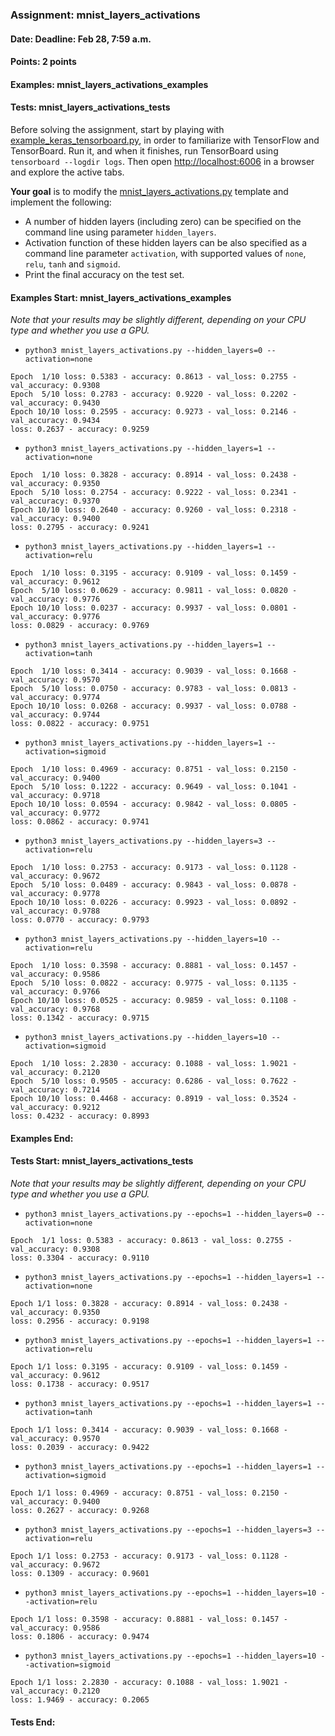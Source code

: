 ### Assignment: mnist_layers_activations
#### Date: Deadline: Feb 28, 7:59 a.m.
#### Points: 2 points
#### Examples: mnist_layers_activations_examples
#### Tests: mnist_layers_activations_tests

Before solving the assignment, start by playing with
[example_keras_tensorboard.py](https://github.com/ufal/npfl114/tree/master/labs/01/example_keras_tensorboard.py),
in order to familiarize with TensorFlow and TensorBoard.
Run it, and when it finishes, run TensorBoard using `tensorboard --logdir logs`.
Then open <http://localhost:6006> in a browser and explore the active tabs.

**Your goal** is to modify the
[mnist_layers_activations.py](https://github.com/ufal/npfl114/tree/master/labs/01/mnist_layers_activations.py)
template and implement the following:
- A number of hidden layers (including zero) can be specified on the command line
  using parameter `hidden_layers`.
- Activation function of these hidden layers can be also specified as a command
  line parameter `activation`, with supported values of `none`, `relu`, `tanh`
  and `sigmoid`.
- Print the final accuracy on the test set.

#### Examples Start: mnist_layers_activations_examples
_Note that your results may be slightly different, depending on your CPU type and whether you use a GPU._
- `python3 mnist_layers_activations.py --hidden_layers=0 --activation=none`
```
Epoch  1/10 loss: 0.5383 - accuracy: 0.8613 - val_loss: 0.2755 - val_accuracy: 0.9308
Epoch  5/10 loss: 0.2783 - accuracy: 0.9220 - val_loss: 0.2202 - val_accuracy: 0.9430
Epoch 10/10 loss: 0.2595 - accuracy: 0.9273 - val_loss: 0.2146 - val_accuracy: 0.9434
loss: 0.2637 - accuracy: 0.9259
```
- `python3 mnist_layers_activations.py --hidden_layers=1 --activation=none`
```
Epoch  1/10 loss: 0.3828 - accuracy: 0.8914 - val_loss: 0.2438 - val_accuracy: 0.9350
Epoch  5/10 loss: 0.2754 - accuracy: 0.9222 - val_loss: 0.2341 - val_accuracy: 0.9370
Epoch 10/10 loss: 0.2640 - accuracy: 0.9260 - val_loss: 0.2318 - val_accuracy: 0.9400
loss: 0.2795 - accuracy: 0.9241
```
- `python3 mnist_layers_activations.py --hidden_layers=1 --activation=relu`
```
Epoch  1/10 loss: 0.3195 - accuracy: 0.9109 - val_loss: 0.1459 - val_accuracy: 0.9612
Epoch  5/10 loss: 0.0629 - accuracy: 0.9811 - val_loss: 0.0820 - val_accuracy: 0.9776
Epoch 10/10 loss: 0.0237 - accuracy: 0.9937 - val_loss: 0.0801 - val_accuracy: 0.9776
loss: 0.0829 - accuracy: 0.9769
```
- `python3 mnist_layers_activations.py --hidden_layers=1 --activation=tanh`
```
Epoch  1/10 loss: 0.3414 - accuracy: 0.9039 - val_loss: 0.1668 - val_accuracy: 0.9570
Epoch  5/10 loss: 0.0750 - accuracy: 0.9783 - val_loss: 0.0813 - val_accuracy: 0.9774
Epoch 10/10 loss: 0.0268 - accuracy: 0.9937 - val_loss: 0.0788 - val_accuracy: 0.9744
loss: 0.0822 - accuracy: 0.9751
```
- `python3 mnist_layers_activations.py --hidden_layers=1 --activation=sigmoid`
```
Epoch  1/10 loss: 0.4969 - accuracy: 0.8751 - val_loss: 0.2150 - val_accuracy: 0.9400
Epoch  5/10 loss: 0.1222 - accuracy: 0.9649 - val_loss: 0.1041 - val_accuracy: 0.9718
Epoch 10/10 loss: 0.0594 - accuracy: 0.9842 - val_loss: 0.0805 - val_accuracy: 0.9772
loss: 0.0862 - accuracy: 0.9741
```
- `python3 mnist_layers_activations.py --hidden_layers=3 --activation=relu`
```
Epoch  1/10 loss: 0.2753 - accuracy: 0.9173 - val_loss: 0.1128 - val_accuracy: 0.9672
Epoch  5/10 loss: 0.0489 - accuracy: 0.9843 - val_loss: 0.0878 - val_accuracy: 0.9778
Epoch 10/10 loss: 0.0226 - accuracy: 0.9923 - val_loss: 0.0892 - val_accuracy: 0.9788
loss: 0.0770 - accuracy: 0.9793
```
- `python3 mnist_layers_activations.py --hidden_layers=10 --activation=relu`
```
Epoch  1/10 loss: 0.3598 - accuracy: 0.8881 - val_loss: 0.1457 - val_accuracy: 0.9586
Epoch  5/10 loss: 0.0822 - accuracy: 0.9775 - val_loss: 0.1135 - val_accuracy: 0.9766
Epoch 10/10 loss: 0.0525 - accuracy: 0.9859 - val_loss: 0.1108 - val_accuracy: 0.9768
loss: 0.1342 - accuracy: 0.9715
```
- `python3 mnist_layers_activations.py --hidden_layers=10 --activation=sigmoid`
```
Epoch  1/10 loss: 2.2830 - accuracy: 0.1088 - val_loss: 1.9021 - val_accuracy: 0.2120
Epoch  5/10 loss: 0.9505 - accuracy: 0.6286 - val_loss: 0.7622 - val_accuracy: 0.7214
Epoch 10/10 loss: 0.4468 - accuracy: 0.8919 - val_loss: 0.3524 - val_accuracy: 0.9212
loss: 0.4232 - accuracy: 0.8993
```
#### Examples End:
#### Tests Start: mnist_layers_activations_tests
_Note that your results may be slightly different, depending on your CPU type and whether you use a GPU._
- `python3 mnist_layers_activations.py --epochs=1 --hidden_layers=0 --activation=none`
```
Epoch  1/1 loss: 0.5383 - accuracy: 0.8613 - val_loss: 0.2755 - val_accuracy: 0.9308
loss: 0.3304 - accuracy: 0.9110
```
- `python3 mnist_layers_activations.py --epochs=1 --hidden_layers=1 --activation=none`
```
Epoch 1/1 loss: 0.3828 - accuracy: 0.8914 - val_loss: 0.2438 - val_accuracy: 0.9350
loss: 0.2956 - accuracy: 0.9198
```
- `python3 mnist_layers_activations.py --epochs=1 --hidden_layers=1 --activation=relu`
```
Epoch 1/1 loss: 0.3195 - accuracy: 0.9109 - val_loss: 0.1459 - val_accuracy: 0.9612
loss: 0.1738 - accuracy: 0.9517
```
- `python3 mnist_layers_activations.py --epochs=1 --hidden_layers=1 --activation=tanh`
```
Epoch 1/1 loss: 0.3414 - accuracy: 0.9039 - val_loss: 0.1668 - val_accuracy: 0.9570
loss: 0.2039 - accuracy: 0.9422
```
- `python3 mnist_layers_activations.py --epochs=1 --hidden_layers=1 --activation=sigmoid`
```
Epoch 1/1 loss: 0.4969 - accuracy: 0.8751 - val_loss: 0.2150 - val_accuracy: 0.9400
loss: 0.2627 - accuracy: 0.9268
```
- `python3 mnist_layers_activations.py --epochs=1 --hidden_layers=3 --activation=relu`
```
Epoch 1/1 loss: 0.2753 - accuracy: 0.9173 - val_loss: 0.1128 - val_accuracy: 0.9672
loss: 0.1309 - accuracy: 0.9601
```
- `python3 mnist_layers_activations.py --epochs=1 --hidden_layers=10 --activation=relu`
```
Epoch 1/1 loss: 0.3598 - accuracy: 0.8881 - val_loss: 0.1457 - val_accuracy: 0.9586
loss: 0.1806 - accuracy: 0.9474
```
- `python3 mnist_layers_activations.py --epochs=1 --hidden_layers=10 --activation=sigmoid`
```
Epoch 1/1 loss: 2.2830 - accuracy: 0.1088 - val_loss: 1.9021 - val_accuracy: 0.2120
loss: 1.9469 - accuracy: 0.2065
```
#### Tests End:

